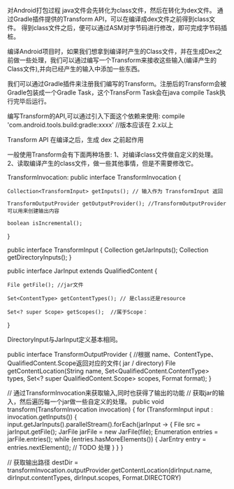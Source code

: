 对Android打包过程 java文件会先转化为class文件，然后在转化为dex文件。
通过Gradle插件提供的Transform API，可以在编译成dex文件之前得到class文件。
得到class文件之后，便可以通过ASM对字节码进行修改，即可完成字节码插桩。

编译Android项目时，如果我们想拿到编译时产生的Class文件，并在生成Dex之前做一些处理，我们可以通过编写一个Transform来接收这些输入(编译产生的Class文件),并向已经产生的输入中添加一些东西。

我们可以通过Gradle插件来注册我们编写的Transform。注册后的Transform会被Gradle包装成一个Gradle Task，这个TransForm Task会在java compile Task执行完毕后运行。

编写Transform的API,可以通过引入下面这个依赖来使用:
compile 'com.android.tools.build:gradle:xxxx'  //版本应该在 2.x以上

Transform API 在编译之后，生成 dex 之前起作用

一般使用Transform会有下面两种场景:
1、对编译class文件做自定义的处理。
2、读取编译产生的class文件，做一些其他事情，但是不需要修改它。

TransformInvocation:
public interface TransformInvocation {

    Collection<TransformInput> getInputs(); // 输入作为 TransformInput 返回

    TransformOutputProvider getOutputProvider(); //TransformOutputProvider 可以用来创建输出内容

    boolean isIncremental();
}

public interface TransformInput {
    Collection<JarInput> getJarInputs();
    Collection<DirectoryInput> getDirectoryInputs();
}

public interface JarInput extends QualifiedContent {

    File getFile(); //jar文件

    Set<ContentType> getContentTypes(); // 是class还是resource

    Set<? super Scope> getScopes();  //属于Scope：
}

DirectoryInput与JarInput定义基本相同。

public interface TransformOutputProvider {
    //根据 name、ContentType、QualifiedContent.Scope返回对应的文件( jar / directory)
    File getContentLocation(String name, Set<QualifiedContent.ContentType> types, Set<? super QualifiedContent.Scope> scopes, Format format);
}

// 通过TransformInvocation来获取输入,同时也获得了输出的功能
// 获取jar的输入，然后遍历每一个jar做一些自定义的处理。
public void transform(TransformInvocation invocation) {
    for (TransformInput input : invocation.getInputs()) {
        input.getJarInputs().parallelStream().forEach(jarInput -> {
        File src = jarInput.getFile();
        JarFile jarFile = new JarFile(file);
        Enumeration<JarEntry> entries = jarFile.entries();
        while (entries.hasMoreElements()) {
            JarEntry entry = entries.nextElement();
            // TODO 处理
        }
    }
}

// 获取输出路径
destDir = transformInvocation.outputProvider.getContentLocation(dirInput.name, dirInput.contentTypes, dirInput.scopes, Format.DIRECTORY)